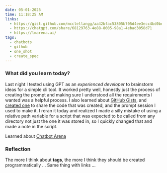 ```yaml
---
date: 05-01-2025
time: 11:18:25 AM
links:
  - https://gist.github.com/mcclellangg/aa42bfac53805b705d4ee3ecc4bd0bdf
  - https://chatgpt.com/share/68129763-4e88-8005-98a1-4ebad3058d71
  - https://lmarena.ai/
tags:
  - chatbots
  - github
  - one_shot
  - create_spec
---
```


### What did you learn today?
Last night I tested using GPT as an *experienced developer* to brainstorm ideas for a simple cli tool.
It worked pretty well, honestly just the process of creating the prompt and making sure I understood all the 
requirements I wanted was a helpful process. I also learned about [GitHub Gists](https://docs.github.com/en/get-started/writing-on-github/editing-and-sharing-content-with-gists/creating-gists), and [created one](https://gist.github.com/mcclellangg/aa42bfac53805b705d4ee3ecc4bd0bdf) to
share the code that was created, and the prompt session I used to make it. I reran it today and realized I made a silly mistake of using a relative path 
variable for a script that was expected to be called from any directory not just the one it was stored in, so I quickly changed that and made a note in the script.

Learned about [Chatbot Arena](https://lmarena.ai/)

### Reflection
The more I think about **tags**, the more I think they should be created programmatically ...
Same thing with links ...